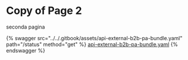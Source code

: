# Copy of Page 2

seconda pagina

{% swagger src="../../.gitbook/assets/api-external-b2b-pa-bundle.yaml" path="/status" method="get" %}
[api-external-b2b-pa-bundle.yaml](../../.gitbook/assets/api-external-b2b-pa-bundle.yaml)
{% endswagger %}
